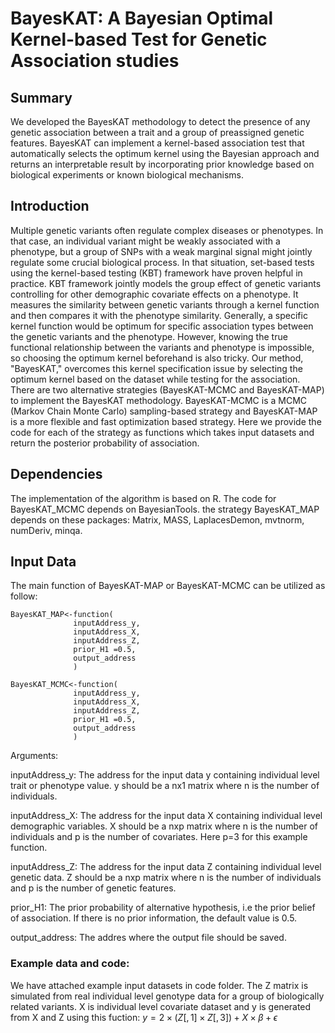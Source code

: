 # BayesKAT: A Bayesian Optimal Kernel-based Test for Genetic Association studies

## Summary
We developed the BayesKAT methodology to detect the presence of any genetic association between a trait and a group of preassigned genetic features. BayesKAT can implement a kernel-based association test that automatically selects the optimum kernel using the Bayesian approach and returns an interpretable result by incorporating prior knowledge based on biological experiments or known biological mechanisms.   

## Introduction
Multiple genetic variants often regulate complex diseases or phenotypes. In that case, an individual variant might be weakly associated with a phenotype, but a group of SNPs with a weak marginal signal might jointly regulate some crucial biological process. In that situation, set-based tests using the kernel-based testing (KBT) framework have proven helpful in practice. KBT framework jointly models the group effect of genetic variants controlling for other demographic covariate effects on a phenotype. It measures the similarity between genetic variants through a kernel function and then compares it with the phenotype similarity. Generally, a specific kernel function would be optimum for specific association types between the genetic variants and the phenotype. However, knowing the true functional relationship between the variants and phenotype is impossible, so choosing the optimum kernel beforehand is also tricky. Our method, "BayesKAT," overcomes this kernel specification issue by selecting the optimum kernel based on the dataset while testing for the association. There are two alternative strategies (BayesKAT-MCMC and BayesKAT-MAP) to implement the BayesKAT methodology. BayesKAT-MCMC is a MCMC (Markov Chain Monte Carlo) sampling-based strategy and BayesKAT-MAP is a more flexible and fast optimization based strategy. Here we provide the code for each of the strategy as functions which takes input datasets and return the posterior probability of association. 

## Dependencies
The implementation of the algorithm is based on R. The code for BayesKAT_MCMC depends on BayesianTools. the strategy BayesKAT_MAP depends on these packages: Matrix, MASS, LaplacesDemon, mvtnorm, numDeriv, minqa.

## Input Data
The main function of BayesKAT-MAP or BayesKAT-MCMC can be utilized as follow:
```
BayesKAT_MAP<-function(
              inputAddress_y,
              inputAddress_X,
              inputAddress_Z,
              prior_H1 =0.5,
              output_address
              )
              
BayesKAT_MCMC<-function(
              inputAddress_y,
              inputAddress_X,
              inputAddress_Z,
              prior_H1 =0.5,
              output_address
              )              
```

Arguments:

inputAddress_y: The address for the input data y containing individual level trait or phenotype value. y should be a nx1 matrix where n is the number of individuals.

inputAddress_X: The address for the input data X containing individual level demographic variables. X should be a nxp matrix where n is the number of individuals and p is the number of covariates. Here p=3 for this example function. 

inputAddress_Z: The address for the input data Z containing individual level genetic data. Z should be a nxp matrix where n is the number of individuals and p is the number of genetic features.

prior_H1: The prior probability of alternative hypothesis, i.e the prior belief of association. If there is no prior information, the default value is 0.5.

output_address: The addres where the output file should be saved.

### Example data and code:
We have attached example input datasets in code folder. The Z matrix is simulated from real individual level genotype data for a group of biologically related variants. X is individual level covariate dataset and y is generated from X and Z using this fuction: 
$y= 2 \times (Z[,1] \times Z[,3]) + X \times \beta + \epsilon$


